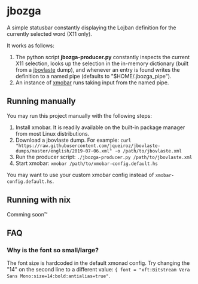 # jbozga

A simple statusbar constantly displaying the Lojban definition for the currently selected word (X11 only).

It works as follows:
1. The python script **jbozga-producer.py** constantly inspects the current X11 selection, looks up the selection in the in-memory dictionary (built from a [jbovlaste](https://jbovlaste.lojban.org/) dump), and whenever an entry is found writes the definition to a named pipe (defaults to "$HOME/.jbozga_pipe").
2. An instance of [xmobar](https://github.com/jaor/xmobar) runs taking input from the named pipe.

## Running manually
You may run this project manually with the following steps:
1. Install xmobar. It is readily available on the built-in package manager from most Linux distributions.
2. Download a jbovlaste dump. For example: `curl "https://raw.githubusercontent.com/jqueiroz/jbovlaste-dumps/master/english/2019-07-06.xml" -o /path/to/jbovlaste.xml`
3. Run the producer script: `./jbozga-producer.py /path/to/jbovlaste.xml`
4. Start xmobar: `xmobar /path/to/xmobar-config.default.hs`

You may want to use your custom xmobar config instead of `xmobar-config.default.hs`.

## Running with nix
Comming soon™

## FAQ
### Why is the font so small/large?
The font size is hardcoded in the default xmonad config. Try changing the "14" on the second line to a different value:
`{ font = "xft:Bitstream Vera Sans Mono:size=14:bold:antialias=true"`.

<!-- TODO: add screenshot -->
<!-- TODO: switch to a more recent jbovlaste dump -->
